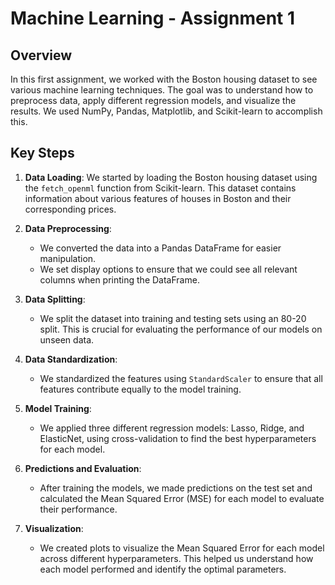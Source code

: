
# Machine Learning - Assignment 1

## Overview

In this first assignment, we worked with the Boston housing dataset to see various machine learning techniques. The goal was to understand how to preprocess data, apply different regression models, and visualize the results. We used NumPy, Pandas, Matplotlib, and Scikit-learn to accomplish this.

## Key Steps

1. **Data Loading**: We started by loading the Boston housing dataset using the `fetch_openml` function from Scikit-learn. This dataset contains information about various features of houses in Boston and their corresponding prices.

2. **Data Preprocessing**: 
   - We converted the data into a Pandas DataFrame for easier manipulation.
   - We set display options to ensure that we could see all relevant columns when printing the DataFrame.

3. **Data Splitting**: 
   - We split the dataset into training and testing sets using an 80-20 split. This is crucial for evaluating the performance of our models on unseen data.

4. **Data Standardization**: 
   - We standardized the features using `StandardScaler` to ensure that all features contribute equally to the model training.

5. **Model Training**: 
   - We applied three different regression models: Lasso, Ridge, and ElasticNet, using cross-validation to find the best hyperparameters for each model.

6. **Predictions and Evaluation**: 
   - After training the models, we made predictions on the test set and calculated the Mean Squared Error (MSE) for each model to evaluate their performance.

7. **Visualization**: 
   - We created plots to visualize the Mean Squared Error for each model across different hyperparameters. This helped us understand how each model performed and identify the optimal parameters.
